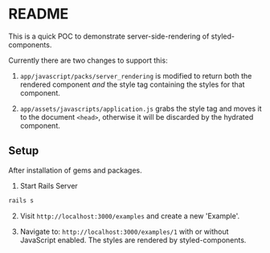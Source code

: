 # README

This is a quick POC to demonstrate server-side-rendering of styled-components.

Currently there are two changes to support this:

1. `app/javascript/packs/server_rendering` is modified to return both the rendered component _and_ the style tag containing the styles for that component.

2. `app/assets/javascripts/application.js` grabs the style tag and moves it to the document `<head>`, otherwise it will be discarded by the hydrated component.

## Setup

After installation of gems and packages.

1. Start Rails Server

```bash
rails s
```

2. Visit `http://localhost:3000/examples` and create a new 'Example'.

3. Navigate to: `http://localhost:3000/examples/1` with or without JavaScript enabled. The styles are rendered by styled-components.
